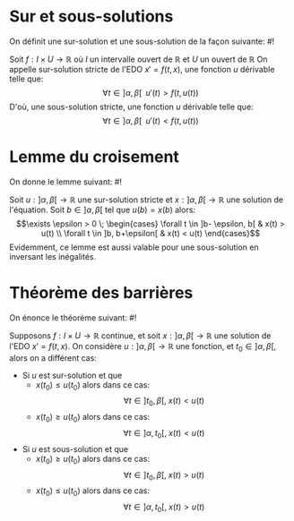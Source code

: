 # Sur et sous-solutions
On définit une sur-solution et une sous-solution de la façon suivante: #!

Soit $f: I \times U \to \mathbb R$ où $I$ un intervalle ouvert de $\mathbb R$ et $U$ un ouvert de $\mathbb R$
On appelle sur-solution stricte de l'EDO $x' = f(t,x)$, une fonction $u$ dérivable telle que: $$\forall t \in ]\alpha, \beta[\;\; u'(t) > f(t, u(t))$$D'où, une sous-solution stricte, une fonction $u$ dérivable telle que: $$\forall t \in ]\alpha, \beta[\;\; u'(t) < f(t, u(t))$$

# Lemme du croisement
On donne le lemme suivant: #!

Soit $u: ]\alpha, \beta[ \to \mathbb R$ une sur-solution stricte et $x:]\alpha, \beta[ \to \mathbb R$ une solution de l'équation.
Soit $b \in ]\alpha, \beta[$ tel que $u(b) = x(b)$ alors:
$$\exists \epsilon > 0 \; \begin{cases} \forall t \in ]b- \epsilon, b[ & x(t) > u(t) \\ \forall t \in ]b, b+\epsilon[ & x(t) < u(t) \end{cases}$$Evidemment, ce lemme est aussi valable pour une sous-solution en inversant les inégalités.

# Théorème des barrières
On énonce le théorème suivant: #!

Supposons $f: I \times U \to \mathbb R$ continue, et soit $x: ]\alpha, \beta[ \to \mathbb R$ une solution de l'EDO $x' = f(t,x)$.
On considère $u: ]\alpha, \beta[ \to \mathbb R$ une fonction, et $t_0 \in ]\alpha, \beta[$, alors on a différent cas:
- Si $u$ est sur-solution et que
	- $x(t_0) \leq u(t_0)$ alors dans ce cas: $$\forall t \in ]t_0, \beta[, \; x(t) <u(t)$$
	- $x(t_0) \geq u(t_0)$ alors dans ce cas: $$\forall t \in ]\alpha, t_0[, \; x(t) <u(t)$$
- Si $u$ est sous-solution et que
	- $x(t_0) \geq u(t_0)$ alors dans ce cas: $$\forall t \in ]t_0, \beta[, \; x(t) >u(t)$$
	-  $x(t_0) \leq u(t_0)$ alors dans ce cas: $$\forall t \in ]\alpha, t_0[, \; x(t) >u(t)$$
